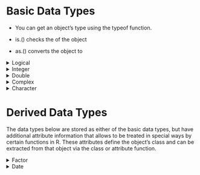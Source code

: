 # Basic Data Types

- You can get an object’s type using the typeof function.

- is.<class type>() checks the <class type> of the object
- as.<class type>() converts the object to <class type>

<details>
    <summary>Logical</summary>

Logical values can take one of two values: TRUE or FALSE. They can also be represented as T and F. But be careful, because these values can be overwritten.

Where True is the same as 1 and False is the same as 0.
```
> x <- 1
> y <- 2
> z <- x > y
```

**typeof** function prints the type of the object
```
> typeof(z)
[1] "logical"
```

**is.logical checks if the class type of the object is logical
```
> is.logical(2.5)
[1] FALSE
> is.logical(y)
[1] FALSE
> is.logical(z)
[1] TRUE
> is(z, "logical")
[1] TRUE
```

**as.logical** converts the type of the object to logical one
```
> x <- as.logical(10.5); x; typeof(x)
[1] TRUE
[1] "logical"
> x <- as.logical(1); x; typeof(x)
[1] TRUE
[1] "logical"
> x <- as.logical(0); x; typeof(x)
[1] FALSE
[1] "logical"
> x <- as.logical("string"); x; typeof(x)
[1] NA
[1] "logical"
```

Some more examples:
```
> FALSE < TRUE
[1] TRUE
> 5 * TRUE
[1] 5
> NA != NA
[1] NA
> NA == NA # Use is.na(NA) to check if an object is NA
[1] NA
> 2 < Inf
[1] TRUE
> Inf == Inf
[1] TRUE
> -Inf < Inf
[1] TRUE
> NA < Inf
[1] NA
```

Strings are compared lexicographically
```
> "data" == "statistics"
[1] FALSE
> "data" < "math"
[1] TRUE
```

You can also use the functions any, all and which
```
> v <- c(FALSE, FALSE, TRUE, FALSE)
> any(v)
[1] TRUE
> which(v)
[1] 3
> v <- c(TRUE, TRUE, TRUE, TRUE)
> all(v)
[1] TRUE
```

**%in%** function tests whether an element is in a collection and match return their indexes in the collection
```
> v <- c(36, 45, 23, 17, 64, 75)
> 17 %in% v
[1] TRUE
> match(17, v)
[1] 4
> c(17, 45, 12) %in% v
[1]  TRUE  TRUE FALSE
> match(c(17, 45, 12), v)
[1]  4  2 NA
```
</details>

<details>
    <summary>Integer</summary>

If you want variable’s type to be integer, you must set it explicitly.
```
> x <- 3; x
[1] 3
> typeof(x)
[1] "double"
> is.integer(x)
[1] FALSE
```

We can define it as integer in one of the following ways:
```
> y <- as.integer(12.35); y 
[1] 12
> typeof(y)
[1] "integer"
> z <- 3L; z
[1] 3
> typeof(z)
[1] "integer"
```

Some more examples:
```
> typeof(4L * 2)
[1] "double"
> typeof(4L * 2L)
[1] "integer"
> typeof(6L / 2L)
[1] "double"
```

Integers have a limited range, roughly between −2∗109,2∗109. You can see ?.Machine for more information
```
> .Machine$integer.max
[1] 2147483647
> as.integer(2147483647)
[1] 2147483647
> as.integer(2147483648)
Warning: NAs introduced by coercion to integer range
[1] NA
```
</details>

<details>
    <summary>Double</summary>

It describes all the real numbers.
```
> k <- 1; k
[1] 1
> typeof(k)
[1] "double"
> is.numeric(k)
[1] TRUE
> x <- 10.5; x
[1] 10.5
> typeof(x)
[1] "double"
```

Doubles are able to represent a larger range of integer values, from −2.Machine$double.digits,2.Machine$double.digits. If you go outside that range, some integers are not exactly representable.
```
> .Machine$double.digits
[1] 53
> print(max.num <- 2 ^ .Machine$double.digits)
[1] 9.007199e+15
> options(digits = 22)
> print(max.num <- 2 ^ .Machine$double.digits)
[1] 9007199254740992
> (max.num) - (max.num - 1)
[1] 1
> (max.num + 1) - (max.num)
[1] 0
> (max.num + 2) - (max.num + 1)
[1] 2
```
</details>

<details>
    <summary>Complex</summary>

It describes the set of complex numbers.
```
> z <- 5 + 6i; z
[1] 5+6i
> typeof(z)
[1] "complex"
> is.complex(z)
[1] TRUE
> as.complex(4)
[1] 4+0i
```

</details>

<details>
    <summary>Character</summary>
```
> s <- "statistics"; s
[1] "statistics"
> typeof(s)
[1] "character"
> is.character(s)
[1] TRUE
> as.character(123)
[1] "123"
```

Some operations with characters

**nchar** gives the number of characters in the string
```
> nchar(s)
[1] 10
```

**substr** extract substrings
```
> substr(s, start = 1, stop = 4)
[1] "stat"
```

It is worth mеntioning that you can’t concatenate strings with + sign.
```
> x <- "1"
> y <- "3.5"
> x + y
Error in x + y: non-numeric argument to binary operator
```

We need to use C-style sprintf formatting
```
> sprintf("X%s", 1:3)
[1] "X1" "X2" "X3"
```

or the paste function with parameters sep defining the separator between variables (default is sep=" ") and collapse to combine the elements of the resulting vector with the given delimiter.
```
> paste(x, y)
[1] "1 3.5"
> paste("X", 1:3)
[1] "X 1" "X 2" "X 3"
> paste("X", 1:3, sep = "")
[1] "X1" "X2" "X3"
> paste("X", 1:3, sep = "", collapse = ", ")
[1] "X1, X2, X3"
```

Where the function converts the parameters to strings.
```
> x <- 1
> y <- 3.5
> paste(x, y)
[1] "1 3.5"
```

You can work with regular expressions using grep function.
For examples lets look at state.name data (?state) containing the 50 full state names of the United States of America.
```
> state.name
 [1] "Alabama"        "Alaska"         "Arizona"        "Arkansas"      
 [5] "California"     "Colorado"       "Connecticut"    "Delaware"      
 [9] "Florida"        "Georgia"        "Hawaii"         "Idaho"         
[13] "Illinois"       "Indiana"        "Iowa"           "Kansas"        
[17] "Kentucky"       "Louisiana"      "Maine"          "Maryland"      
[21] "Massachusetts"  "Michigan"       "Minnesota"      "Mississippi"   
[25] "Missouri"       "Montana"        "Nebraska"       "Nevada"        
[29] "New Hampshire"  "New Jersey"     "New Mexico"     "New York"      
[33] "North Carolina" "North Dakota"   "Ohio"           "Oklahoma"      
[37] "Oregon"         "Pennsylvania"   "Rhode Island"   "South Carolina"
[41] "South Dakota"   "Tennessee"      "Texas"          "Utah"          
[45] "Vermont"        "Virginia"       "Washington"     "West Virginia" 
[49] "Wisconsin"      "Wyoming"       
```

Let’s take the states containing v in their name. Parameter value=TRUE shows the matching elements, otherwise we will see their indexes.
```
> grep(pattern = "v", state.name, value = TRUE)
[1] "Nevada"       "Pennsylvania"
> grep(pattern = "v", state.name)
[1] 28 38
```

If we want to also see the states containing V we need to add ignore.case=TRUE
```
> grep(pattern = "v", state.name, ignore.case = TRUE, value = TRUE)
[1] "Nevada"        "Pennsylvania"  "Vermont"       "Virginia"     
[5] "West Virginia"
```

And for example if we want to see only those names of states starting with V
```
> grep(pattern = "^V", state.name, value = TRUE)
[1] "Vermont"  "Virginia"
```
</details>

# Derived Data Types
The data types below are stored as either of the basic data types, but have additional attribute information that allows to be treated in special ways by certain functions in R. These attributes define the object’s class and can be extracted from that object via the class or attribute function.

<details>
    <summary>Factor</summary>

Factors are used to group variables into a fixed number of unique categories or levels.

For example imagine we have some weather sample:
```
> weather <- c("Sunny", "Sunny", "Sunny", "Cloudy", "Sunny", "Sunny", "Cloudy",
+              "Cloudy", "Stormy", "Cloudy", "Fog", "Sunny", "Sunny", "Cloudy",
+              "Cloudy", "Stormy", "Cloudy", "Fog", "Rain", "Rain", "Snow", "Snow")
> weather
 [1] "Sunny"  "Sunny"  "Sunny"  "Cloudy" "Sunny"  "Sunny"  "Cloudy" "Cloudy"
 [9] "Stormy" "Cloudy" "Fog"    "Sunny"  "Sunny"  "Cloudy" "Cloudy" "Stormy"
[17] "Cloudy" "Fog"    "Rain"   "Rain"   "Snow"   "Snow"  
```

Lets convert it to factors. We have the same vector, but now with the unique labels of the categories.
```
> factorWeather <- as.factor(weather)
> factorWeather
 [1] Sunny  Sunny  Sunny  Cloudy Sunny  Sunny  Cloudy Cloudy Stormy Cloudy
[11] Fog    Sunny  Sunny  Cloudy Cloudy Stormy Cloudy Fog    Rain   Rain  
[21] Snow   Snow  
Levels: Cloudy Fog Rain Snow Stormy Sunny
```

So how is this object represented?

Using the typeof we can see that the factor is saved in integer format
```
> typeof(weather)
[1] "character"
> typeof(factorWeather)
[1] "integer"
> as.integer(factorWeather)
 [1] 6 6 6 1 6 6 1 1 5 1 2 6 6 1 1 5 1 2 3 3 4 4
```

Why is it storing the values as integer?

- The reason is the factor objects are storing each value as an integer that points to one of the unique levels.

Their respective class are:
```
> class(weather)
[1] "character"
> class(factorWeather)
[1] "factor"
```

The factor object has 2 attributes: class and levels. Wherelevels shows all the possible categories for the data in the factor.
```
> attributes(factorWeather)
$levels
[1] "Cloudy" "Fog"    "Rain"   "Snow"   "Stormy" "Sunny" 

$class
[1] "factor"
```

We can also see the unique levels and their order using levels function
```
> levels(factorWeather)
[1] "Cloudy" "Fog"    "Rain"   "Snow"   "Stormy" "Sunny" 
```

The order in which the levels are displayed match their integer representation.

We can not assign a value into a factor unless it matches a level. Trying to will rise a warning and insert a value of NA
```
> factorWeather[23] <- "Windy"
Warning in `[<-.factor`(`*tmp*`, 23, value = "Windy"): invalid factor level, NA
generated
> factorWeather
 [1] Sunny  Sunny  Sunny  Cloudy Sunny  Sunny  Cloudy Cloudy Stormy Cloudy
[11] Fog    Sunny  Sunny  Cloudy Cloudy Stormy Cloudy Fog    Rain   Rain  
[21] Snow   Snow   <NA>  
Levels: Cloudy Fog Rain Snow Stormy Sunny
```

First we need to add it to the levels of the factor
```
> levels(factorWeather) <- c(levels(factorWeather), "Windy")
> factorWeather[23] <- "Windy"
> factorWeather
 [1] Sunny  Sunny  Sunny  Cloudy Sunny  Sunny  Cloudy Cloudy Stormy Cloudy
[11] Fog    Sunny  Sunny  Cloudy Cloudy Stormy Cloudy Fog    Rain   Rain  
[21] Snow   Snow   Windy 
Levels: Cloudy Fog Rain Snow Stormy Sunny Windy
```

This will be used when making plots in the next chapter.
</details>

<details>
    <summary>Date</summary>

Date, POSIXlt and POSIXct classes represent calendar dates.
- as.Date stores just dates using different origins

```
> d <- as.Date("2019-05-27"); d
[1] "2019-05-27"
```

You can see that the object is of class Date and its type is double representing the number of dates after the origin.
```
> class(d)
[1] "Date"
> typeof(d)
[1] "double"
> as.double(d)
[1] 18043
```

Dates can be in different format ?parse_date_time, but the output is in ISO 8601 international standard format %Y-%m-%d
```
> d <- as.Date("05/27/19", format = "%m/%d/%y"); d
[1] "2019-05-27"
> d <- as.Date(18043, origin = "1899-12-30"); d
[1] "1949-05-25"
as.POSIXct stores data and time as the number of seconds since January 1, 1970
> t <- as.POSIXct("2019-05-27 17:42"); t
[1] "2019-05-27 17:42:00 EEST"
> typeof(t)
[1] "double"
> class(t)
[1] "POSIXct" "POSIXt" 
> as.Date(t)
[1] "2019-05-27"
> attributes(t)
$class
[1] "POSIXct" "POSIXt" 

$tzone
[1] ""
```

**as.POSIXlt** stores them as a list with elements for year, month, day, hour, minutes and seconds. We can see this using the function attribute.
```
> t <- as.POSIXlt("2019-05-27 17:42"); t
[1] "2019-05-27 17:42:00 EEST"
> typeof(t)
[1] "list"
> class(t)
[1] "POSIXlt" "POSIXt" 
> as.Date(t)
[1] "2019-05-27"
> attributes(t)
$names
 [1] "sec"    "min"    "hour"   "mday"   "mon"    "year"   "wday"   "yday"  
 [9] "isdst"  "zone"   "gmtoff"

$class
[1] "POSIXlt" "POSIXt"
```

You can easily take the year from the list using $. It shows the number of years since 1900, so we see 2019 as 119.
```
> t$year
[1] 119
```

Shows the month in 0−11 format, so we see May as 4.
```
> t$mon
[1] 4
```

Shows the day in 1−31 format
```
> t$mday
[1] 27
```

Shows the hours, minutes and seconds
```
> t$hour
[1] 17
> t$min 
[1] 42
> t$sec
[1] 0
```
</details>
